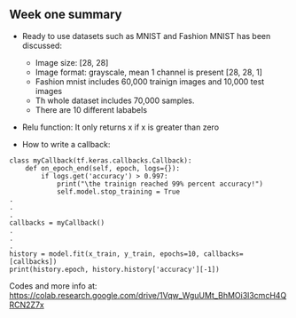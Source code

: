 ## Week one summary

- Ready to use datasets such as MNIST and Fashion MNIST has been discussed:
  - Image size: [28, 28] 
  - Image format: grayscale, mean 1 channel is present [28, 28, 1]
  - Fashion mnist includes 60,000 trainign images and 10,000 test images
  - Th whole dataset includes 70,000 samples.
  - There are 10 different lababels
  
- Relu function: It only returns x if x is greater than zero

- How to write a callback:

```
class myCallback(tf.keras.callbacks.Callback):
    def on_epoch_end(self, epoch, logs={}):
        if logs.get('accuracy') > 0.997:
            print("\the trainign reached 99% percent accuracy!")
            self.model.stop_training = True
.
.
.
callbacks = myCallback()
.
.
.
history = model.fit(x_train, y_train, epochs=10, callbacks=[callbacks])
print(history.epoch, history.history['accuracy'][-1])
```

Codes and more info at: https://colab.research.google.com/drive/1Vqw_WguUMt_BhMOi3l3cmcH4QRCN2Z7x

